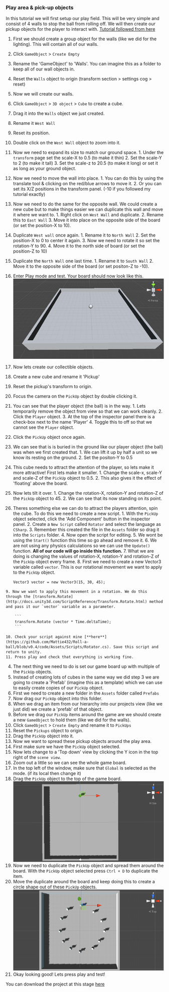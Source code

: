 ### Play area & pick-up objects
In this tutorial we will first setup our play field. This will be very simple and consist of 4 walls to stop the ball from rolling off. We will then create our pickup objects for the player to interact with.
[Tutorial followed from here](https://www.youtube.com/watch?v=4l2YJsgmusI)

1. First we should create a group object for the walls (like we did for the lighting). This will contain all of our walls.
  1. Click `GameObject` > `Create Empty`
  2. Rename the 'GameObject' to 'Walls'. You can imagine this as a folder to keep all of our wall objects in.
  3. Reset the `Walls` object to origin (transform section > settings cog > reset)
2. Now we will create our walls.
  1. Click `GameObject` > `3D object` > `Cube` to create a cube.
  2. Drag it into the `Walls` object we just created.
  3. Rename it `West Wall`
  4. Reset its position.
  5. Double click on the `West Wall` object to zoom into it.
  6. Now we need to expand its size to match our ground space.
    1. Under the `transform` page set the scale-X to 0.5 (to make it thin)
    2. Set the scale-Y to 2 (to make it tall)
    3. Set the scale-z to 20.5 (to make it long) or set it as long as your ground object.
  7. Now we need to move the wall into place.
    1. You can do this by using the translate tool & clicking on the red/blue arrows to move it.
    2. Or you can set its X/Z positions in the transform panel. (-10 if you followed my tutorial exactly)
  8. Now we need to do the same for the opposite wall. We could create a new cube but to make things easier we can duplicate this wall and move it where we want to.
    1. Right click on `West Wall` and duplicate.
    2. Rename this to `East Wall`
    3. Move it into place on the opposite side of the board (or set the position-X to 10).
  9. Duplicate `West wall` once again.
    1. Rename it to `North Wall`
    2. Set the position-X to 0 to center it again.
    3. Now we need to rotate it so set the rotation-Y to 90.
    4. Move it to the north side of board (or set the position-Z to 10)
  10. Duplicate the `North Wall` one last time.
    1. Rename it to `South Wall`
    2. Move it to the opposite side of the board (or set positon-Z to -10).
  11. Enter Play mode and test. Your board should now look like this.
      ![Board image](../imgs/board.png)
3. Now lets create our collectible objects.
  1. Create a new cube and rename it 'Pickup'
  2. Reset the pickup's transform to origin.
  3. Focus the camera on the `PickUp` object by double clicking it.
  4. You can see that the player object (the ball) is in the way.
    1. Lets temporarily remove the object from view so that we can work cleanly.
    2. Click the `Player` object.
    3. At the top of the inspector panel there is a check-box next to the name 'Player'
    4. Toggle this to off so that we cannot see the `Player` object.
  5. Click the `PickUp` object once again.
  6. We can see that is is buried in the ground like our player object (the ball) was when we first created that.
    1. We can lift it up by half a unit so we know its resting on the ground.
    2. Set the positon-Y to 0.5
  7. This cube needs to attract the attention of the player, so lets make it more attractive! First lets make it smaller.
    1. Change the scale-x, scale-Y and scale-Z of the `PickUp` object to 0.5.
    2. This also gives it the effect of 'floating' above the board.
  8. Now lets tilt it over.
    1. Change the rotation-X, rotation-Y and rotation-Z of the `PickUp` object to 45.
    2. We can see that its now standing on its point.
  9. Theres something else we can do to attract the players attention, spin the cube. To do this we need to create a new script.
    1. With the `PickUp` object selected, click the 'Add Component' button in the inspector panel.
    2. Create a `New Script` called `Rotator` and select the language as `CSharp`.
    3. Remember this created the file in the `Assets` folder so drag it into the `Scripts` folder.
    4. Now open the script for editing.
    5. We wont be using the `Start()` function this time so go ahead and remove it.
    6. We are not using any physics calculations so we can use the `Update()` function. **All of our code will go inside this function.**
    7. What we are doing is changing the values of rotation-X, rotation-Y and rotation-Z of the `PickUp` object every frame.
    8. First we need to create a new Vector3 variable called `vector`. This is our rotational movement we want to apply to the `PickUp` object.

        ```
        Vector3 vector = new Vector3(15, 30, 45);
        ```

    9. Now we want to apply this movement in a rotation. We do this through the [transform.Rotate](http://docs.unity3d.com/ScriptReference/Transform.Rotate.html) method and pass it our `vector` variable as a parameter.

        ```
        transform.Rotate (vector * Time.deltaTime);
        ```

    10. Check your script against mine [**here**](https://github.com/Mattie432/Roll-a-ball/blob/v0.4/code/Assets/Scripts/Rotator.cs). Save this script and return to unity.
    11. Press play and check that everything is working fine.
4. The next thing we need to do is set our game board up with multiple of the `PickUp` objects.
  1. Instead of creating lots of cubes in the same way we did step 3 we are going to create a 'Prefab' (imagine this as a template) which we can use to easily create copies of our `PickUp` object.
  2. First we need to create a new folder in the `Assets` folder called `Prefabs`
  3. Now drag our `PickUp` object into this folder.
  4. When we drag an item from our hierarchy into our projects view (like we just did) we create a 'prefab' of that object.
  5. Before we drag our `PickUp` items around the game are we should create a new `GameObject` to hold them (like we did for the walls).
  6. Click `GameObject` > `Create Empty` and rename it to `PickUps`
  7. Reset the `Pickups` object to origin.
  8. Drag the `PickUp` object into it.
5. Now we want to spread these pickup objects around the play area.
  1. First make sure we have the `PickUp` object selected.
  2. Now lets change to a 'Top down' view by clicking the Y icon in the top right of the `scene view`.
  3. Zoom out a little so we can see the whole game board.
  4. In the top left of the window, make sure that `Global` is selected as the mode. (if its local then change it)
  5. Drag the `PickUp` object to the top of the game board.
      ![Pickup 1](../imgs/pickup1.png)
  6. Now we need to duplicate the `PickUp` object and spread them around the board. With the `PickUp` object selected press `Ctrl + D` to duplicate the item.
  7. Move the duplicate around the board and keep doing this to create a circle shape out of these `PickUp` objects.
      ![Pickup 2](../imgs/pickup2.png)
  8. Okay looking good! Lets press play and test!


You can download the project at this stage [here](https://github.com/Mattie432/Roll-a-ball/releases/tag/v0.4)
